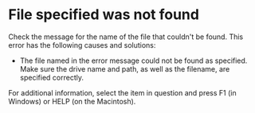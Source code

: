 
# File specified was not found
Check the message for the name of the file that couldn't be found. This error has the following causes and solutions:


- The file named in the error message could not be found as specified. Make sure the drive name and path, as well as the filename, are specified correctly.
    

For additional information, select the item in question and press F1 (in Windows) or HELP (on the Macintosh).
